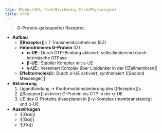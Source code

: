 ```yaml
---
tags: [Modul/m04, Fach/Biochemie, Fach/Physiologie]
title: GPCR
---
```

> **G-Protein-gekoppelter Rezeptor.**
- **Aufbau**
	- **[[Rezeptor]]**:: 7 Transmembranhelices (EZ)
	- **Heterotrimeres G-Protein** (IZ)
		- **α-UE**:: Durch GTP-Bindung aktiviert; selbstlimitierend durch intrinsische GTPase
		- **β-UE**:: Stabiler Komplex mit γ-UE
		- **γ-UE**:: Verankert Komplex über Lipidanker in der [[Zellmembran]]
	- **Effektormolekül**:: Durch α-UE aktiviert; synthetisiert [[Second Messenger]]
- **Aktivierung**
	1. Ligandbindung → Konformationsänderung des [[Rezeptor]]s
	2. [[Rezeptor]] aktiviert G-Protein via GTP in der α-UE
	3. UE des G-Proteins dissoziieren in β-γ-Komplex (membranständig) und α-UE
- **Auswirkugen**
	- ![[Gαs]]
	- ![[Gαi]]
	- ![[Gq]]